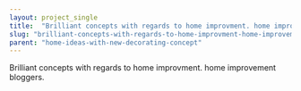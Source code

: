 ```yaml
---
layout: project_single
title:  "Brilliant concepts with regards to home improvment. home improvement bloggers."
slug: "brilliant-concepts-with-regards-to-home-improvment-home-improvement-bloggers"
parent: "home-ideas-with-new-decorating-concept"
---
```

Brilliant concepts with regards to home improvment. home improvement bloggers.